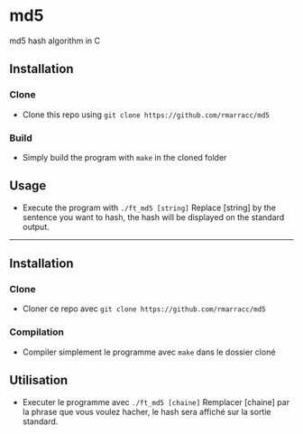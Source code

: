 # md5
md5 hash algorithm in C

## Installation

### Clone

- Clone this repo using `git clone https://github.com/rmarracc/md5`

### Build

- Simply build the program with `make` in the cloned folder

## Usage

- Execute the program with `./ft_md5 [string]`
Replace [string] by the sentence you want to hash, the hash will be displayed on the standard output.

---

## Installation

### Clone

- Cloner ce repo avec `git clone https://github.com/rmarracc/md5`

### Compilation

- Compiler simplement le programme avec `make` dans le dossier cloné

## Utilisation

- Executer le programme avec `./ft_md5 [chaine]`
Remplacer [chaine] par la phrase que vous voulez hacher, le hash sera affiché sur la sortie standard.
